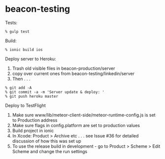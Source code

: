 # beacon-testing

Tests: 

```
% gulp test
```

Build:

```
% ionic build ios
```

Deploy server to Heroku: 
1) Trash old visible files in beacon-production/server
2) copy over current ones from beacon-testing/linkedin/server
3) Then . . .

```
% git add -A
% git commit -a -m 'Server update & deploy: '
% git push heroku master
```

Deploy to TestFlight

1) Make sure www/lib/meteor-client-side/meteor-runtime-config.js is set to Production address
2) Make sure flags in config.platform are set to production values
3) Build project in ionic
4) In Xcode: Product > Archive etc . . . see Issue #36 for detailed discussion of how this was set up
5) To use the release build in development - go to Product > Scheme > Edit Scheme and change the run settings 
